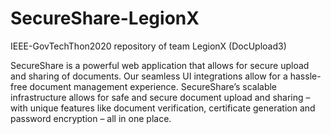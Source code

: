 # SecureShare-LegionX
IEEE-GovTechThon2020 repository of team LegionX (DocUpload3)

SecureShare is a powerful web application that allows for secure upload and sharing of documents. Our seamless UI integrations allow for a hassle-free document management experience. SecureShare’s scalable infrastructure allows for safe and secure document upload and sharing – with unique features like document verification, certificate generation and password encryption – all in one place.
